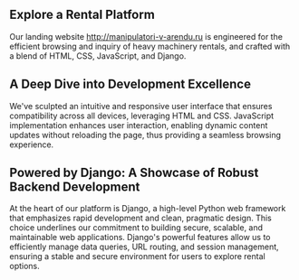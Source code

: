 ## Explore a Rental Platform

Our landing website http://manipulatori-v-arendu.ru is engineered for the efficient browsing and inquiry of heavy machinery rentals, and crafted with a blend of HTML, CSS, JavaScript, and Django.

## A Deep Dive into Development Excellence

We've sculpted an intuitive and responsive user interface that ensures compatibility across all devices, leveraging HTML and CSS. JavaScript implementation enhances user interaction, enabling dynamic content updates without reloading the page, thus providing a seamless browsing experience.

## Powered by Django: A Showcase of Robust Backend Development

At the heart of our platform is Django, a high-level Python web framework that emphasizes rapid development and clean, pragmatic design. This choice underlines our commitment to building secure, scalable, and maintainable web applications. Django's powerful features allow us to efficiently manage data queries, URL routing, and session management, ensuring a stable and secure environment for users to explore rental options.

